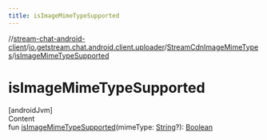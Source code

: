 ```yaml
---
title: isImageMimeTypeSupported
---
```

//[stream-chat-android-client](../../../index.md)/[io.getstream.chat.android.client.uploader](../index.md)/[StreamCdnImageMimeTypes](index.md)/[isImageMimeTypeSupported](isImageMimeTypeSupported.md)



# isImageMimeTypeSupported  
[androidJvm]  
Content  
fun [isImageMimeTypeSupported](isImageMimeTypeSupported.md)(mimeType: [String](https://kotlinlang.org/api/latest/jvm/stdlib/kotlin/-string/index.html)?): [Boolean](https://kotlinlang.org/api/latest/jvm/stdlib/kotlin/-boolean/index.html)  



